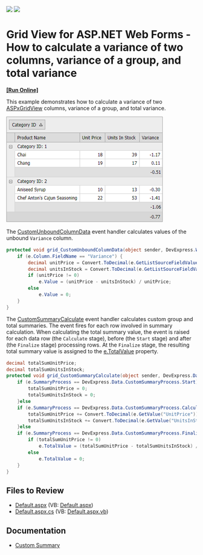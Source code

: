 <!-- default badges list -->
[![](https://img.shields.io/badge/Open_in_DevExpress_Support_Center-FF7200?style=flat-square&logo=DevExpress&logoColor=white)](https://supportcenter.devexpress.com/ticket/details/E3115)
[![](https://img.shields.io/badge/📖_How_to_use_DevExpress_Examples-e9f6fc?style=flat-square)](https://docs.devexpress.com/GeneralInformation/403183)
<!-- default badges end -->

# Grid View for ASP.NET Web Forms - How to calculate a variance of two columns, variance of a group, and total variance
<!-- run online -->
**[[Run Online]](https://codecentral.devexpress.com/e3115/)**
<!-- run online end -->

This example demonstrates how to calculate a variance of two [ASPxGridView](https://docs.devexpress.com/AspNet/DevExpress.Web.ASPxGridView) columns, variance of a group, and total variance. 

![](grid-with-variance-column.png)

The [CustomUnboundColumnData](https://docs.devexpress.com/AspNet/DevExpress.Web.ASPxGridView.CustomUnboundColumnData) event handler calculates values of the unbound `Variance` column. 

```csharp
protected void grid_CustomUnboundColumnData(object sender, DevExpress.Web.ASPxGridViewColumnDataEventArgs e) {
    if (e.Column.FieldName == "Variance") {
        decimal unitPrice = Convert.ToDecimal(e.GetListSourceFieldValue("UnitPrice"));
        decimal unitsInStock = Convert.ToDecimal(e.GetListSourceFieldValue("UnitsInStock"));
        if (unitPrice != 0)
            e.Value = (unitPrice - unitsInStock) / unitPrice;
        else
            e.Value = 0;
    }
}
```

The [CustomSummaryCalculate](https://docs.devexpress.com/AspNet/DevExpress.Web.ASPxGridBase.CustomSummaryCalculate) event handler calculates custom group and total summaries. The event fires for each row involved in summary calculation. When calculating the total summary value, the event is raised for each data row (the `Calculate` stage), before (the `Start` stage) and after (the `Finalize` stage) processing rows. At the `Finalize` stage, the resulting total summary value is assigned to the [e.TotalValue](https://docs.devexpress.com/CoreLibraries/DevExpress.Data.CustomSummaryEventArgs.TotalValue) property.

```csharp
decimal totalSumUnitPrice;
decimal totalSumUnitsInStock;
protected void grid_CustomSummaryCalculate(object sender, DevExpress.Data.CustomSummaryEventArgs e) {
    if (e.SummaryProcess == DevExpress.Data.CustomSummaryProcess.Start) {
        totalSumUnitPrice = 0;
        totalSumUnitsInStock = 0;
    }else
    if (e.SummaryProcess == DevExpress.Data.CustomSummaryProcess.Calculate) {
        totalSumUnitPrice += Convert.ToDecimal(e.GetValue("UnitPrice"));
        totalSumUnitsInStock += Convert.ToDecimal(e.GetValue("UnitsInStock"));
    }else
    if (e.SummaryProcess == DevExpress.Data.CustomSummaryProcess.Finalize) {
        if (totalSumUnitPrice != 0)
            e.TotalValue = (totalSumUnitPrice - totalSumUnitsInStock) / totalSumUnitPrice;
        else
            e.TotalValue = 0;
    }
}
```

## Files to Review

* [Default.aspx](./CS/WebSite/Default.aspx) (VB: [Default.aspx](./VB/WebSite/Default.aspx))
* [Default.aspx.cs](./CS/WebSite/Default.aspx.cs) (VB: [Default.aspx.vb](./VB/WebSite/Default.aspx.vb))

## Documentation

* [Custom Summary](https://docs.devexpress.com/AspNet/3762/components/grid-view/concepts/use-data-summaries/custom-summary)
